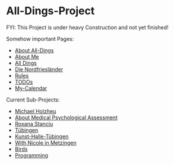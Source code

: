 # All-Dings-Project

FYI: This Project is under heavy Construction and not yet finished!

Somehow important Pages:

- [About All-Dings](23.md)
- [About Me](21.md)
- [All Dings](17.markdown)
- [Die Nordfriesländer](6.markdown)
- [Rules](5.md)
- [TODOs](9.md)
- [My-Calendar](11091971.md)

Current Sub-Projects:

- [Michael Holzheu](0.md)
- [About Medical Psychological Assessment](1000001000.md)
- [Roxana Stanciu](1997080300.md)
- [Tübingen](2000001.md)
- [Kunst-Halle-Tübingen](140100000.md)
- [With Nicole in Metzingen](888.md) 
- [Birds](260010000.md)
- [Programming](250000000.md)